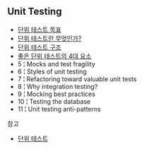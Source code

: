 ## Unit Testing

* [단위 테스트 목표](Goal-Of-Unit-Testing/Goal-Of-Unit-Testing.md)
* [단위 테스트란 무엇인가?](What-Is-A-Unit-Test/What-Is-A-Unit-Test.md)
* [단위 테스트 구조](The-Anatomy-Of-A-Unit-Test/The-Anatomy-Of-A-Unit-Test.md)
* [좋은 단위 테스트의 4대 요소](Good-Unit-Test/Good-Unit-Test.md)
* 5 ¦ Mocks and test fragility
* 6 ¦ Styles of unit testing
* 7 ¦ Refactoring toward valuable unit tests
* 8 ¦ Why integration testing?
* 9 ¦ Mocking best practices
* 10 ¦ Testing the database
* 11 ¦ Unit testing anti-patterns



참고

* [단위 테스트](http://www.kyobobook.co.kr/product/detailViewKor.laf?mallGb=KOR&ejkGb=KOR&barcode=9791161755748)